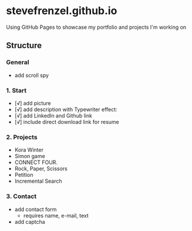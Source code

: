 # stevefrenzel.github.io
Using GitHub Pages to showcase my portfolio and projects I'm working on

## Structure

### General

- add scroll spy

### 1. Start

- [√] add picture
- [√] add description with Typewriter effect:
- [√] add LinkedIn and Github link
- [√] include direct download link for resume

### 2. Projects

- Kora Winter
- Simon game
- CONNECT FOUR.
- Rock, Paper, Scissors
- Petition
- Incremental Search

### 3. Contact

- add contact form
  - requires name, e-mail, text
- add captcha